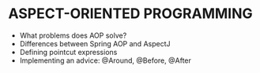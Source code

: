# ASPECT-ORIENTED PROGRAMMING


- What problems does AOP solve?
- Differences between Spring AOP and AspectJ
- Defining pointcut expressions
- Implementing an advice: @Around, @Before, @After